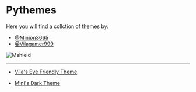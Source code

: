 # Pythemes
Here you will find a collction of themes by:

- [@Minion3665](https://github.com/Minion3665)
- [@Vilagamer999](https://github.com/Vilagamer999)

![Mshield](https://img.shields.io/badge/Minion-Passing%20-yellowgreen)
<hr>

- [Vila's Eye Friendly Theme](pythonista3://?action=add-theme&theme-data=eNqtVs2OmzAQvucpIvZaJEKSXeix6nLrpS-AjBmIF-OJjFE3Xe271zYQICEkVGtOeOabn88zY3-s1muHs0QSeYoVE8pZf187nrd7iSLnmxGmkJGaq1jBeyd8-dEJ1aEuE0EYjxOUKchOYdsp5LVSIOOE0CKXWIvUakSRp1ejMSNKiSziAk4JEmmlStbQgmZtZiiUW7G_YCQbz-4JUtpfp42cJJcWhnFXcCSSKJQxZwJacbDrxCClFp0pecr2YRZmA-cZKRk_WeEvEBzd35DXnMhGpSN8JoWK4hEqs_2hfw0ZSCslmcj7Pb1LkWPLuq_hvgVbScOBOvEmeqYIZ9Sx0s9GyaGcVNUNc0_Zc0IzbwzQXBQjfcOAmwJFzRVDYZE6G5CWtbEzTGGE7ZN3B24Dz3w7r09EGxcgXUlSVtto_ZFdXR9_sCmPiTSiKDCUjhBHiW9A1QhxwVaCPB2DDqD9i9zdLINZinUL3Qhv_7p_bWvqMXvtMc7EMHXQGcqSKHW7eFragwumjH_3vsuh2hX-_2jeLqT5ALRI8H2c3mDTTI5JhJuigFnY-XA6zStbiuR3u0LgZUMIPTqbiTnVzUHkR-HFKdaCdvYmIIFnIY_XkiJVMZF-XxShXcGgF6cyM1OpAKzV2HqrhfKrwu1Kw19WGh1rX9iESc24bqY752Gm-SKzJaY1hwUFQbEsQagbiJ_b822yqGkfuWWuJnvCkRbaOpFq2YhpnxfzRdIgVi3KVmFcAQdLf_9siezq73fFFL--uwevnP4hY-6ruO9IIwva6jy_YYYvnOC5Q2prICvtihHeJLqhfrjdOqvPfwc-X4c~)

- [Mini's Dark Theme](pythonista3://?action=add-theme&theme-data=eNqtVs1uozAQvvcpInpdJEo2FPbYRtxWWu0LIGOGxIvxVMbWNlv13dfYEKAhJKkKJzzzzc83P_jtbrXyOMslkYdMMaG81Y-VFwTrxyjxvrXCAkqiucoUvDphah8nVHtd54IwnuUoC5A9OooencJOKwUyywmtdhK1KDqN-LE3sSAqiKyyCg45EmmlJeENdKhFoyUK5TfsH7SSh8CeCVLbT-8nEwyFiXGz-qUlrJ64hi4dkp9ajbbPWydu4IVIolBmnAnonUa9U5DSiI483ZebpEzKUUAlqRk_uBhAcPR_w05zIp1KX4WlACi-QNMev5nPliGkjZJM7IYzc0qRY1eKME2D0IKtxPGiDtxFzxThjHpW-u6UPMpJ05wxd19GOS2DKcBwUU30Wwb8AigargzRFmmyAWlZmzrDAibYIXl_5DYO2vd7MCRijAuQviQF0zbacGLXNM1fdD0zk0aaPsWbzTSSF4l_gKoJ4gNbOfJiCtqD8S92_sNtMEuxmasz4YVR2M_Pdfa6Mi7EMFfoEmVNlDrfPB3t8Yd6t_79yy7Haif4z9G8vpHmPdAqx9dpeqNDJTXMIvwCBSzCjsXpNU9sKbK7OBUCPw6EMPvUrdG5aY7T2CybaRW1oL29GUi8tpDre0mRpppJf2iKxD7xaBbnMmu3UgWo1dR6p4Xyq8LtWyO8rTV61r5wCHPNuBmmC_Uw6zi4KcEaC83hhoagWNcg1DmCg_ZZ9D87tNf8ZU42e86RVsY6keq2FdPdOZabxCHuOpTtwqwBDpb-4S4zua6Y_7tiqks2DtPkKOnVt9v0uT9s_1fZMJHj7jxebMbXnuEqYKyBbIwrRrhL9IGGyXrt3b3_B3IKZy8~)
